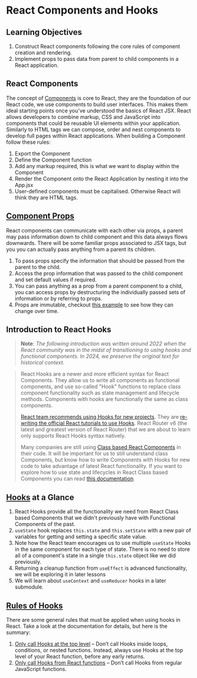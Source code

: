 # React Components and Hooks

## Learning Objectives

1. Construct React components following the core rules of component creation and rendering.
2. Implement props to pass data from parent to child components in a React application.

## React Components

The concept of <a href="https://react.dev/learn/your-first-component" target="_blank">Components</a> is core to React, they are the foundation of our React code, we use components to build user interfaces. This makes them ideal starting points once you've understood the basics of React JSX. React allows developers to combine markup, CSS and JavaScript into components that could be reusable UI elements within your application. Similarly to HTML tags we can compose, order and nest components to develop full pages within React applications. When building a Component follow these rules:

1. Export the Component
2. Define the Component function
3. Add any markup required, this is what we want to display within the Component
4. Render the Component onto the React Application by nesting it into the App.jsx
5. User-defined components must be capitalised. Otherwise React will think they are HTML tags.

## <a href="https://react.dev/learn/passing-props-to-a-component" target="_blank">Component Props</a>

React components can communicate with each other via props, a parent may pass information down to child component and this data always flows downwards. There will be some familiar props associated to JSX tags, but you you can actually pass anything from a parent its children.

1. To pass props specify the information that should be passed from the parent to the child.
2. Access the prop information that was passed to the child component and set default values if required.
3. You can pass anything as a prop from a parent component to a child, you can access props by destructuring the individually passed sets of information or by referring to props.
4. Props are immutable, checkout <a href="https://react.dev/learn/passing-props-to-a-component#how-props-change-over-time" target="_blank">this example</a> to see how they can change over time.

## Introduction to React Hooks

> **Note**: *The following introduction was written around 2022 when the React community was in the midst of transitioning to using hooks and functional components. In 2024, we preserve the original text for historical context.*

> React Hooks are a newer and more efficient syntax for React Components. They allow us to write all components as functional components, and use so-called "Hook" functions to replace class component functionality such as state management and lifecycle methods. Components with hooks are functionally the same as class components.
> 
> <a href="https://reactjs.org/docs/hooks-faq.html#should-i-use-hooks-classes-or-a-mix-of-both" target="_blank">React team recommends using Hooks for new projects</a>. They are <a href="https://react.dev/" target="_blank">re-writing the official React tutorials to use Hooks</a>. React Router v6 (the latest and greatest version of React Router) that we are about to learn only supports React Hooks syntax natively.
>
> Many companies are still using <a href="https://legacy.reactjs.org/docs/react-component.html" target="_blank">Class based React Components</a> in their code. It will be important for us to still understand class Components, but know how to write Components with Hooks for new code to take advantage of latest React functionality. If you want to explore how to use state and lifecycles in React Class based Components you can read <a href="https://legacy.reactjs.org/docs/state-and-lifecycle.html" target="_blank">this documentation</a>.

## <a href="https://react.dev/reference/react">Hooks</a> at a Glance


1. React Hooks provide all the functionality we need from React Class based Components that we didn't previously have with Functional Components of the past.
2. `useState` hook replaces `this.state` and `this.setState` with a new pair of variables for getting and setting a specific state value.
3. Note how the React team encourages us to use multiple `useState` Hooks in the same component for each type of state. There is no need to store all of a component's state in a single `this.state` object like we did previously.
4. Returning a cleanup function from `useEffect` is advanced functionality, we will be exploring it in later lessons
5. We will learn about `useContext` and `useReducer` hooks in a later submodule.

## <a href="https://react.dev/reference/rules/rules-of-hooks" target="_blank">Rules of Hooks</a>

There are some general rules that must be applied when using hooks in React. Take a look at the documentation for details, but here is the summary:

1. <a href="https://react.dev/reference/rules/rules-of-hooks#only-call-hooks-at-the-top-level" target="_blank">Only call Hooks at the top level</a> – Don’t call Hooks inside loops, conditions, or nested functions. Instead, always use Hooks at the top level of your React function, before any early returns.
2. <a href="https://react.dev/reference/rules/rules-of-hooks#only-call-hooks-from-react-functions" target="_blank">Only call Hooks from React functions</a> – Don’t call Hooks from regular JavaScript functions.

